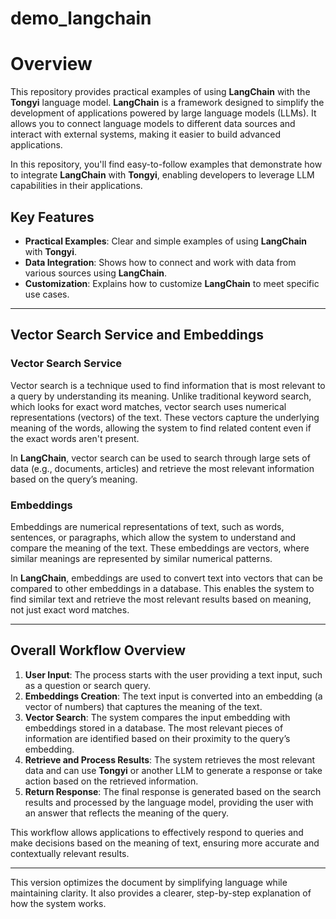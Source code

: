 # demo_langchain

# Overview

This repository provides practical examples of using **LangChain** with the **Tongyi** language model. **LangChain** is a framework designed to simplify the development of applications powered by large language models (LLMs). It allows you to connect language models to different data sources and interact with external systems, making it easier to build advanced applications.

In this repository, you'll find easy-to-follow examples that demonstrate how to integrate **LangChain** with **Tongyi**, enabling developers to leverage LLM capabilities in their applications.

## Key Features
- **Practical Examples**: Clear and simple examples of using **LangChain** with **Tongyi**.
- **Data Integration**: Shows how to connect and work with data from various sources using **LangChain**.
- **Customization**: Explains how to customize **LangChain** to meet specific use cases.

---

## Vector Search Service and Embeddings

### **Vector Search Service**
Vector search is a technique used to find information that is most relevant to a query by understanding its meaning. Unlike traditional keyword search, which looks for exact word matches, vector search uses numerical representations (vectors) of the text. These vectors capture the underlying meaning of the words, allowing the system to find related content even if the exact words aren't present.

In **LangChain**, vector search can be used to search through large sets of data (e.g., documents, articles) and retrieve the most relevant information based on the query’s meaning.

### **Embeddings**
Embeddings are numerical representations of text, such as words, sentences, or paragraphs, which allow the system to understand and compare the meaning of the text. These embeddings are vectors, where similar meanings are represented by similar numerical patterns.

In **LangChain**, embeddings are used to convert text into vectors that can be compared to other embeddings in a database. This enables the system to find similar text and retrieve the most relevant results based on meaning, not just exact word matches.

---

## Overall Workflow Overview

1. **User Input**: The process starts with the user providing a text input, such as a question or search query.
2. **Embeddings Creation**: The text input is converted into an embedding (a vector of numbers) that captures the meaning of the text.
3. **Vector Search**: The system compares the input embedding with embeddings stored in a database. The most relevant pieces of information are identified based on their proximity to the query’s embedding.
4. **Retrieve and Process Results**: The system retrieves the most relevant data and can use **Tongyi** or another LLM to generate a response or take action based on the retrieved information.
5. **Return Response**: The final response is generated based on the search results and processed by the language model, providing the user with an answer that reflects the meaning of the query.

This workflow allows applications to effectively respond to queries and make decisions based on the meaning of text, ensuring more accurate and contextually relevant results.

---

This version optimizes the document by simplifying language while maintaining clarity. It also provides a clearer, step-by-step explanation of how the system works.
